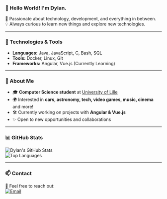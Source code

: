 ### 👋 Hello World! I'm Dylan.

🚀 Passionate about technology, development, and everything in between.  
💡 Always curious to learn new things and explore new technologies.  

---

### 🔧 Technologies & Tools  
- **Languages:** Java, JavaScript, C, Bash, SQL  
- **Tools:** Docker, Linux, Git  
- **Frameworks:** Angular, Vue.js (Currently Learning)  

---

### 📌 About Me  
- 🎓 **Computer Science student** at [University of Lille](https://www.univ-lille.fr)  
- 🌍 Interested in **cars, astronomy, tech, video games, music, cinema** and more!  
- 🛠️ Currently working on projects with **Angular & Vue.js**  
- ✨ Open to new opportunities and collaborations  

---

### 📊 GitHub Stats  
![Dylan's GitHub Stats](https://github-readme-stats.vercel.app/api?username=Dylan-02&show_icons=true&theme=tokyonight&rank_icon=github)  
![Top Languages](https://github-readme-stats.vercel.app/api/top-langs/?username=Dylan-02&layout=compact&theme=tokyonight)  

---

### 📫 Contact  
📩 Feel free to reach out:  
[![Email](https://img.shields.io/badge/Email-Drop%20me%20a%20message-red?logo=gmail)](mailto:dylan-contact-me@pm.me)
